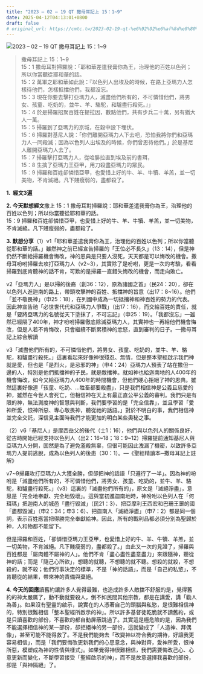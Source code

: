 ```yaml
---
title: "2023 – 02 – 19 QT 撒母耳記上 15：1~9"
date: 2025-04-12T04:13:01+0800
draft: false
# original_url: https://cmtc.tw/2023-02-19-qt-%e6%92%92%e6%af%8d%e8%80%b3%e8%a8%98%e4%b8%8a-15%ef%bc%9a19
---
```


![2023 – 02 – 19 QT 撒母耳記上 15：1\~9](/images/qt.jpg  "2023 – 02 – 19 QT 撒母耳記上 15：1\~9")

> 撒母耳記上 15：1\~9  
> 15：1 撒母耳對掃羅說：「耶和華差遣我膏你為王，治理他的百姓以色列；所以你當聽從耶和華的話。  
> 15：2 萬軍之耶和華如此說：『以色列人出埃及的時候，在路上亞瑪力人怎樣待他們，怎樣抵擋他們，我都沒忘。  
> 15：3 現在你要去擊打亞瑪力人，滅盡他們所有的，不可憐惜他們，將男女、孩童、吃奶的，並牛、羊、駱駝，和驢盡行殺死。』」  
> 15：4 於是掃羅招聚百姓在提拉因，數點他們，共有步兵二十萬，另有猶大人一萬。  
> 15：5 掃羅到了亞瑪力的京城，在穀中設下埋伏。  
> 15：6 掃羅對基尼人說：「你們離開亞瑪力人下去吧，恐怕我將你們和亞瑪力人一同殺滅；因為以色列人出埃及的時候，你們曾恩待他們。」於是基尼人離開亞瑪力人去了。  
> 15：7 掃羅擊打亞瑪力人，從哈腓拉直到埃及前的書珥，  
> 15：8 生擒了亞瑪力王亞甲，用刀殺盡亞瑪力的眾民。  
> 15：9 掃羅和百姓卻憐惜亞甲，也愛惜上好的牛、羊、牛犢、羊羔，並一切美物，不肯滅絕。凡下賤瘦弱的，盡都殺了。

**1.  經文3遍**

**2. 今天默想經文**撒上 15：1 撒母耳對掃羅說：耶和華差遣我膏你為王，治理他的百姓以色列；所以你當聽從耶和華的話。  
15：9 掃羅和百姓卻憐惜亞甲，也愛惜上好的牛、羊、牛犢、羊羔，並一切美物，不肯滅絕。凡下賤瘦弱的，盡都殺了。

**3. 默想分享**（1）v1「耶和華差遣我膏你為王，治理他的百姓以色列；所以你當聽從耶和華的話。」雖然神之前已經宣告掃羅的「王位必不長久」（13：14），但是神仍然不斷給掃羅機會悔改，神的恩典是只要人沒死，天天都是可以悔改的機會。撒母耳吩咐掃羅去攻打亞瑪力人（v2\~3），其實除了是吩咐，更是一次的考驗，看看掃羅到底肯聽神的話不肯，可歎的是掃羅一直錯失悔改的機會，而走向敗亡。

v2「亞瑪力人」是以掃的後裔（創36：12），原為諸國之首」（民24：20），卻在以色列人進迦南的路上，帶頭攻擊神的百姓、抵擋神的旨意（出17：8\~16）。他們「並不敬畏神」（申25：18），在列國中成為一切抵擋神和神百姓的勢力的代表。因此神宣告祂「必世世代代和亞瑪力人爭戰」（出17：16），而交給百姓的責任，就是「要將亞瑪力的名號從天下塗抹了，不可忘記」（申25：19）。「我都沒忘」—雖然已經隔了400年，神才吩咐掃羅徹底除滅亞瑪力人，其實神也一再給他們機會悔改，但是人若不肯悔改，只會繼續不斷累積神的忿怒，直到審判的日子。—撒母耳記上綜合解讀

v3「滅盡他們所有的，不可憐惜他們，將男女、孩童、吃奶的，並牛、羊、駱駝，和驢盡行殺死。」這裏看起來好像神很殘忍、無情，但是整本聖經啟示我們神就是愛，但也是「是烈火，是忌邪的神」（申4：24）亞瑪力人預表了站在撒但一邊的人，特別是他們抵擋神的子民，就是敵擋神。就如神也給迦南地的人400年的機會悔改，如今又給亞瑪力人400年的時間機會，但他們硬心拒絕了神的恩典。雖然這裏好像連「孩童、吃奶、…牲畜都要殺盡」，只是我們相信神是公義且慈愛的神，雖然在今世人會死亡，但相信神在天上有最正直公平公義的審判。我們只是有限的神，無法測度神的智慧與判斷，我們要學習的是「完全信靠」，並且學習「愛神所愛，恨神所惡、專心敬畏神，聽從祂的話語。」對於不明白的事，我們相信神並完全交託，深信見主面時我們才能更加的明白某些奧秘之事。

（2）v6「基尼人」是摩西岳父的後代（士1：16），他們與以色列人的關係良好，從古時開始已經支持以色列人（出2：16\~18；18：9\~12）掃羅提前通知基尼人與亞瑪力人分開，固然是為了避免濫殺無辜，但很可能因此洩漏了機密，以致許多亞瑪力人提前逃脫，成為以色列人的後患（30：1）。—《聖經精讀本─撒母耳記上註解》

v7\~9掃羅攻打亞瑪力人大獲全勝，但卻把神的話語「只遵行了一半」。因為神的吩咐是「滅盡他們所有的，不可憐惜他們，將男女、孩童、吃奶的，並牛、羊、駱駝，和驢盡行殺死。」（v3）這裏的「滅盡他們所有的」，原文是「滅絕淨盡」，意思是「完全地奉獻、完全地毀壞」。這與當初進迦南地時，神吩咐以色列人在「何珥瑪」把迦南人的城邑「盡行毀滅」（民21：3）、把亞摩利王西宏和巴珊王噩的國「盡都毀滅」（申2：34；申3：6）、把迦南人「滅絕淨盡」（申7：2）都是同一個詞，表示百姓應當把得勝完全奉獻給神。因此，所有的戰利品都必須分別為聖歸於神，人和物都不能留下。

但是掃羅和百姓，「卻憐惜亞瑪力王亞甲，也愛惜上好的牛、羊、牛犢、羊羔，並一切美物，不肯滅絕。凡下賤瘦弱的，盡都殺了。」由此又一次的見證了，掃羅與百姓都是「屬肉體不屬神的人」。他們不肯「盡心盡性盡意盡力」來跟隨神，聽從神的話；而是「隨己心所欲」，想聽的就聽，不想聽的就不聽。想殺的就殺，不想殺的，就不殺；他們行事決定的標準，不是「神的話語」，而是「自己的私慾」，不肯聽從的結果，帶來神的責備與棄絕。

**4. 今天的回應**讀舊約讓許多人覺得最難，也造成許多人敵擋不舒服的是，覺得舊約的神太嚴厲了，動不動就要殺人，倒不如民間其他宗教，都是在講愛，講「勸人為善」。如果沒有聖靈的啟示，說實在的人憑著自己的頭腦與私慾，是很難相信神的，特別很難相信「整本聖經所啟示的神」。所以許多基督徒乾脆就不讀舊約，或是只讀喜歡的部份，不喜歡的都自動屏蔽跳過了。其實這是極危險的是，因為我們不能選擇相信神的某一部份，卻拒絕神的另一部份，這就變成了「人造神、拜偶像」，甚至可能不能得救了。不是我們能夠去「改變神以符合我的期待，好讓我更容易相信」，而是「我們要悔改更新我們的心思意念，與神對齊，愛神所愛，恨神所惡，模塑成為神的性情與樣式」。如果覺得神很難相信，我們需要悔改己心、心意更新而變化，不斷學習接受「聖經啟示的神」，而不是故意選擇我喜歡的部份，卻是「與神隔絕」了。